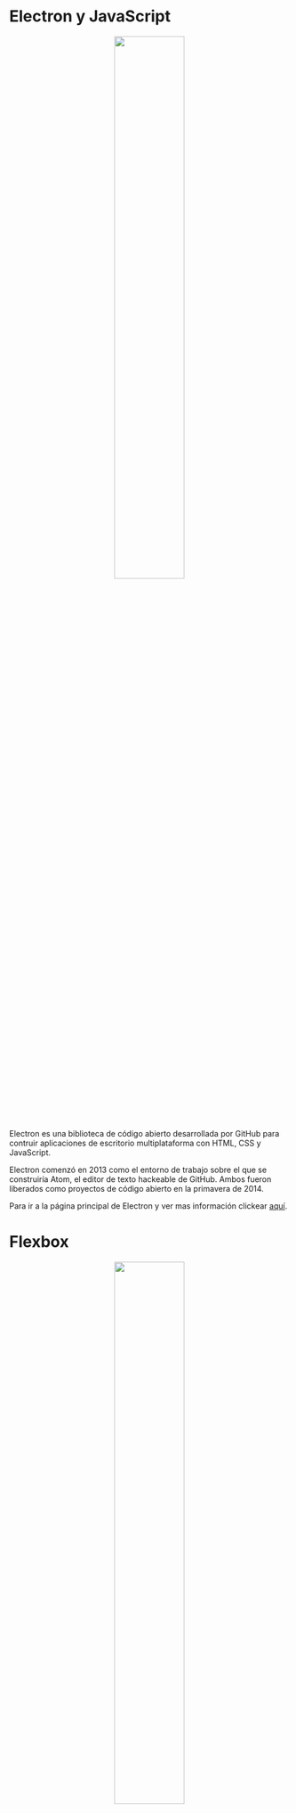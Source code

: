 # Electron y JavaScript
<p align="center">
<img src="https://cdn-images-1.medium.com/max/777/1*4C-4FcUcG46kUToxULHtnA.png" width ="50%">
</p>

Electron es una biblioteca de código abierto desarrollada por GitHub para contruir aplicaciones de escritorio multiplataforma con HTML, CSS y JavaScript.

Electron comenzó en 2013 como el entorno de trabajo sobre el que se construiría Atom, el editor de texto hackeable de GitHub. Ambos fueron liberados como proyectos de código abierto en la primavera de 2014.

Para ir a la página principal de Electron y ver mas información clickear [aquí](https://electronjs.org/).

# Flexbox
<p align="center">
<img src="https://www.yunbitsoftware.com/blog/wp-content/uploads/2017/03/imagen-articulo-flexbox.png" width ="50%">
</p>

Flexbox es un sistema de elementos flexibles que llega con la idea de olvidar estos mecanismos y acostumbrarnos a una mecánica más potente, limpia y personalizable, en la que los elementos HTML se adaptan y colocan automáticamente y es más fácil personalizar los diseños. Está especialmente diseñado para crear, mediante CSS, estructuras de una sóla dimensión.

Tradicionalmente, en CSS se ha utilizado el posicionamiento (static, relative, absolute...), los elementos en línea o en bloque (y derivados) o los float, lo que a grandes rasgos no dejaba de ser un sistema de creación de diseños bastante tradicional que no encaja con los retos que tenemos hoy en día: sistemas de escritorio, dispositivos móviles, múltiples resoluciones, etc...

Para mas información clickear [aquí](https://lenguajecss.com/p/css/propiedades/flexbox).

# JavaScript
<p align="center">
<img src="https://www.tutorialrepublic.com/lib/images/javascript-illustration.png">
</p>

JavaScript es un lenguaje de programación que te permite realizar actividades complejas en una página web cada vez más una página web hace más cosas que sólo mostrar información estática como mostrar actualizaciones de contenido en el momento, interactuar con mapas, animaciones gráficas 2D/3D etc. Puedes estar seguro que JavaScript está involucrado. Es la tercera capa del pastel de los estándares en las tecnologías para la web, dos de las cuales son (HTML y CSS).

JavaScript te permite crear contenido nuevo y dinámico, controlar archivos de multimedia, crear imágenes animadas y muchas otras cosas más.

Para mas información clickear [aquí](https://developer.mozilla.org/es/docs/Learn/JavaScript/First_steps/Qu%C3%A9_es_JavaScript).

## Top frameworks de JavaScript

### React

Aunque no es realmente un framework, si no una librería, dos de las aplicaciones web más utilizadas en el mundo están desarrolladas con React.js. Facebook e Instagram, entre muchas otras, utilizan la capacidad interactiva que proporciona esta libreria. Si quieres lanzar una web robusta, dinámica y escalable con un rendimiento fiable, la elección debe ser React.js . Otra característica a destacar es la capacidad de traer elementos reutilizables. Esto permite a los desarrolladores reutilizar los componentes en varias aplicaciones.

[Web de React](https://reactjs.org/)

### Angular

Angular fue lanzado en 2009 por Google y es uno de los frameworks open source más avanzados. Si la idea es crear sitios web de una sola página con elementos interactivos, no hay una opción mejor que Angular. La vinculación bidireccional es la característica innovadora más intuitiva de Angular que permite la actualización en tiempo real de un sitio web desde diferentes dispositivos. Cualquier vista se cambia de forma simultánea en la aplicación móvil y el sitio web. Angular cuenta además con el mayor apoyo comunitario activo en todo el mundo. Por si fuera poco, la una curva de aprendizaje es muy baja y es muy utilizado por los ingenieros.

[Web de Angular](https://angular.io/)

### VueJS 

Este framework es especialmente destacable debido a que se apoya en una API muy simple, pero a la vez desarrolla los elementos dinámicos de interfaces web muy sofisticadas. La clave reside en la facilidad de uso. También utiliza el paradigma de diseño MVC que permite simplicidad en el diseño. 

La principal característica es la libertad de utilizar módulos selectivos para necesidades particulares de desarrollo web . Además, como otros frameworks de los que hemos hablado, utiliza enlace de datos bidireccional. Por último, la curva de aprendizaje de Vue.js es muy baja.

[Web de VueJS](https://vuejs.org/)

### EmberJS

Relanzado en 2011, surgió como uno de los frameworks MVC más potentes y versátiles. Es muy utilizado para la construcción de interfaces front-end interactivas. Al igual que Angular.js, ofrece enlace de datos bidireccional. Esto permite actualizar los cambios en tiempo real cuando se accede desde dos dispositivos distintos. Posee una comunidad muy proactiva con un sólido apoyo comunitario.

[Web de EmberJS](https://emberjs.com)

